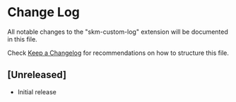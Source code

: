 # Change Log

All notable changes to the "skm-custom-log" extension will be documented in this file.

Check [Keep a Changelog](http://keepachangelog.com/) for recommendations on how to structure this file.

## [Unreleased]

- Initial release